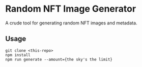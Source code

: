 # Random NFT Image Generator

A crude tool for generating random NFT images and metadata.

## Usage

```
git clone <this-repo>
npm install
npm run generate --amount={the sky's the limit}
```